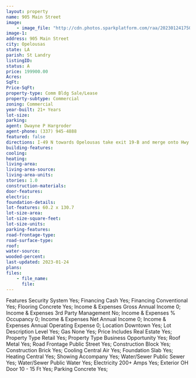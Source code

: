 ```yaml
---
layout: property
name: 905 Main Street
image:
    - image_file: "http://cdn.photos.sparkplatform.com/raa/20230124175000806372000000.jpg"
image-1:
address: 905 Main Street
city: Opelousas
state: LA
parish: St Landry
listingID: 
status: A
price: 199900.00
Acres: 
SqFt: 
Price-SqFt: 
property-type: Comm Bldg Sale/Lease
property-subtype: Commercial
zoning: Commercial
year-built: 21+ Years
lot-size: 
parking: 
agent: Dwayne P Hargroder
agent-phone: (337) 945-4888
featured: false
directions: I-49 N towards Opelousas take exit 19-B and merge onto Hwy 190 W. Turn right onto S Union Street and then left onto Church Street. Take a left onto Main Street property is on the right
building-features: 
cooling: 
heating: 
living-area: 
living-area-source: 
living-area-units: 
stories: 1.0
construction-materials: 
door-features: 
electric: 
foundation-details: 
lot-features: 60.2 x 130.7
lot-size-area: 
lot-size-square-feet: 
lot-size-units: 
parking-features: 
road-frontage-type: 
road-surface-type: 
roof: 
water-source: 
wooded-percent: 
last-updated: 2023-01-24
plans: 
files:
    - file_name:
      file:
---
```

Features	Security System	Yes;
Financing	Cash	Yes;
Financing	Conventional	Yes;
Flooring	Concrete	Yes;
Income & Expenses	Gross Annual Income	0;
Income & Expenses	3rd Party Management	No;
Income & Expenses	% Occupancy	0;
Income & Expenses	Net Annual Income	0;
Income & Expenses	Annual Operating Expense	0;
Location	Downtown	Yes;
Lot Description	Level	Yes;
Gas	None	Yes;
Price Includes	Real Estate	Yes;
Property Type	Retail	Yes;
Property Type	Business Opportunity	Yes;
Roof	Metal	Yes;
Road Frontage	Public Street	Yes;
Construction	Block	Yes;
Construction	Brick	Yes;
Cooling	Central Air	Yes;
Foundation	Slab	Yes;
Heating	Central	Yes;
Showing	Accompany	Yes;
Water/Sewer	Public Sewer	Yes;
Water/Sewer	Public Water	Yes;
Electricity	200+ Amps	Yes;
Exterior	OH Door 10 - 15 Ft	Yes;
Parking	Concrete	Yes;

